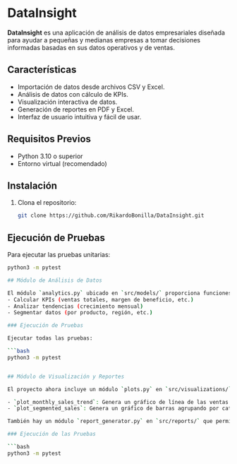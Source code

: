 # DataInsight

**DataInsight** es una aplicación de análisis de datos empresariales diseñada para ayudar a pequeñas y medianas empresas a tomar decisiones informadas basadas en sus datos operativos y de ventas.

## Características

- Importación de datos desde archivos CSV y Excel.
- Análisis de datos con cálculo de KPIs.
- Visualización interactiva de datos.
- Generación de reportes en PDF y Excel.
- Interfaz de usuario intuitiva y fácil de usar.

## Requisitos Previos

- Python 3.10 o superior
- Entorno virtual (recomendado)

## Instalación

1. Clona el repositorio:

   ```bash
   git clone https://github.com/RikardoBonilla/DataInsight.git

## Ejecución de Pruebas

Para ejecutar las pruebas unitarias:

```bash
python3 -m pytest

## Módulo de Análisis de Datos

El módulo `analytics.py` ubicado en `src/models/` proporciona funciones para:
- Calcular KPIs (ventas totales, margen de beneficio, etc.)
- Analizar tendencias (crecimiento mensual)
- Segmentar datos (por producto, región, etc.)

### Ejecución de Pruebas

Ejecutar todas las pruebas:

```bash
python3 -m pytest


## Módulo de Visualización y Reportes

El proyecto ahora incluye un módulo `plots.py` en `src/visualizations/` para generar gráficos a partir de los datos analizados.

- `plot_monthly_sales_trend`: Genera un gráfico de línea de las ventas mensuales.
- `plot_segmented_sales`: Genera un gráfico de barras agrupando por categorías.

También hay un módulo `report_generator.py` en `src/reports/` que permite crear reportes en PDF con KPIs y gráficos.

### Ejecución de las Pruebas

```bash
python3 -m pytest
